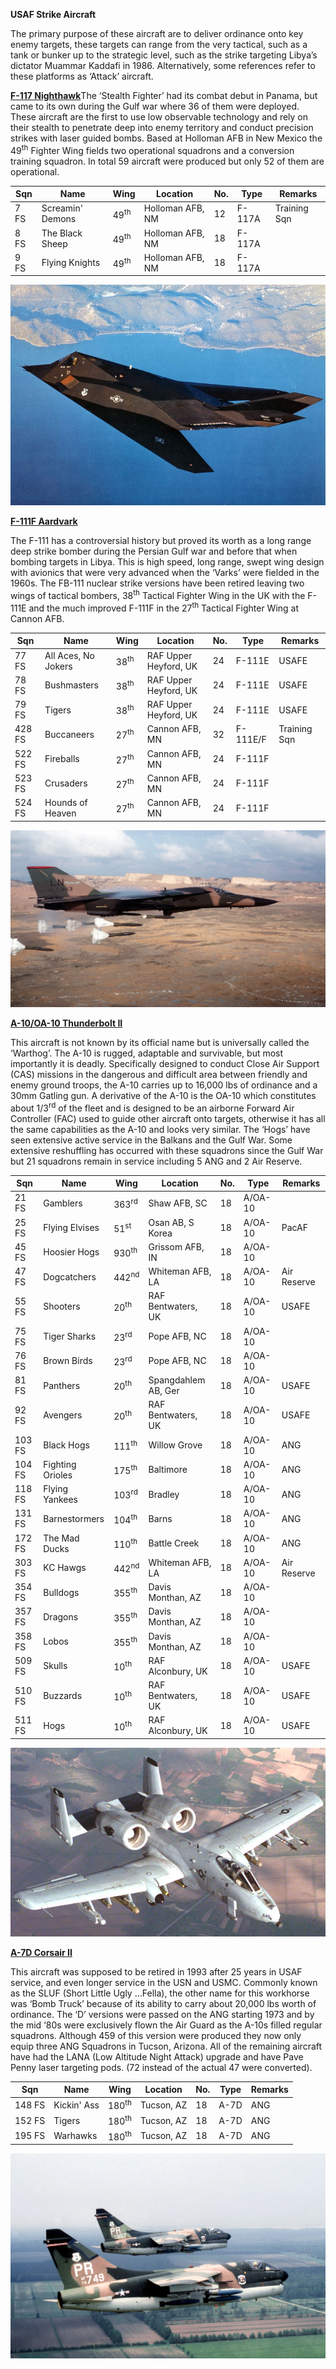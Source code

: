 **USAF Strike Aircraft**

The primary purpose of these aircraft are to deliver ordinance onto key
enemy targets, these targets can range from the very tactical, such as a
tank or bunker up to the strategic level, such as the strike targeting
Libya’s dictator Muammar Kaddafi in 1986. Alternatively, some references
refer to these platforms as ‘Attack’ aircraft.

[**F-117 Nighthawk**](https://fas.org/man/dod-101/sys/ac/f-117.htm)The
‘Stealth Fighter’ had its combat debut in Panama, but came to its own
during the Gulf war where 36 of them were deployed. These aircraft are
the first to use low observable technology and rely on their stealth to
penetrate deep into enemy territory and conduct precision strikes with
laser guided bombs. Based at Holloman AFB in New Mexico the
49<sup>th</sup> Fighter Wing fields two operational squadrons and a
conversion training squadron. In total 59 aircraft were produced but
only 52 of them are
operational.

| Sqn  | Name             | Wing            | Location         | No. | Type   | Remarks      |
| ---- | ---------------- | --------------- | ---------------- | --- | ------ | ------------ |
| 7 FS | Screamin' Demons | 49<sup>th</sup> | Holloman AFB, NM | 12  | F-117A | Training Sqn |
| 8 FS | The Black Sheep  | 49<sup>th</sup> | Holloman AFB, NM | 18  | F-117A |              |
| 9 FS | Flying Knights   | 49<sup>th</sup> | Holloman AFB, NM | 18  | F-117A |              |

![](/assets/images/nato/us/air/strike/image1.jpg)

[**F-111F Aardvark**](https://fas.org/man/dod-101/sys/ac/f-111.htm)

The F-111 has a controversial history but proved its worth as a long
range deep strike bomber during the Persian Gulf war and before that
when bombing targets in Libya. This is high speed, long range, swept
wing design with avionics that were very advanced when the ‘Varks’ were
fielded in the 1960s. The FB-111 nuclear strike versions have been
retired leaving two wings of tactical bombers, 38<sup>th</sup> Tactical
Fighter Wing in the UK with the F-111E and the much improved F-111F in
the 27<sup>th</sup> Tactical Fighter Wing at Cannon
AFB.

| Sqn    | Name                | Wing            | Location              | No. | Type     | Remarks      |
| ------ | ------------------- | --------------- | --------------------- | --- | -------- | ------------ |
| 77 FS  | All Aces, No Jokers | 38<sup>th</sup> | RAF Upper Heyford, UK | 24  | F-111E   | USAFE        |
| 78 FS  | Bushmasters         | 38<sup>th</sup> | RAF Upper Heyford, UK | 24  | F-111E   | USAFE        |
| 79 FS  | Tigers              | 38<sup>th</sup> | RAF Upper Heyford, UK | 24  | F-111E   | USAFE        |
| 428 FS | Buccaneers          | 27<sup>th</sup> | Cannon AFB, MN        | 32  | F-111E/F | Training Sqn |
| 522 FS | Fireballs           | 27<sup>th</sup> | Cannon AFB, MN        | 24  | F-111F   |              |
| 523 FS | Crusaders           | 27<sup>th</sup> | Cannon AFB, MN        | 24  | F-111F   |              |
| 524 FS | Hounds of Heaven    | 27<sup>th</sup> | Cannon AFB, MN        | 24  | F-111F   |              |

![](/assets/images/nato/us/air/strike/image2.jpg)

[**A-10/OA-10 Thunderbolt
II**](https://fas.org/man/dod-101/sys/ac/a-10.htm)

This aircraft is not known by its official name but is universally
called the ‘Warthog’. The A-10 is rugged, adaptable and survivable, but
most importantly it is deadly. Specifically designed to conduct Close
Air Support (CAS) missions in the dangerous and difficult area between
friendly and enemy ground troops, the A-10 carries up to 16,000 lbs of
ordinance and a 30mm Gatling gun. A derivative of the A-10 is the OA-10
which constitutes about 1/3<sup>rd</sup> of the fleet and is designed to
be an airborne Forward Air Controller (FAC) used to guide other aircraft
onto targets, otherwise it has all the same capabilities as the A-10 and
looks very similar. The ‘Hogs’ have seen extensive active service in the
Balkans and the Gulf War. Some extensive reshuffling has occurred with
these squadrons since the Gulf War but 21 squadrons remain in service
including 5 ANG and 2 Air
Reserve.

| Sqn    | Name             | Wing             | Location            | No. | Type    | Remarks     |
| ------ | ---------------- | ---------------- | ------------------- | --- | ------- | ----------- |
| 21 FS  | Gamblers         | 363<sup>rd</sup> | Shaw AFB, SC        | 18  | A/OA-10 |             |
| 25 FS  | Flying Elvises   | 51<sup>st</sup>  | Osan AB, S Korea    | 18  | A/OA-10 | PacAF       |
| 45 FS  | Hoosier Hogs     | 930<sup>th</sup> | Grissom AFB, IN     | 18  | A/OA-10 |             |
| 47 FS  | Dogcatchers      | 442<sup>nd</sup> | Whiteman AFB, LA    | 18  | A/OA-10 | Air Reserve |
| 55 FS  | Shooters         | 20<sup>th</sup>  | RAF Bentwaters, UK  | 18  | A/OA-10 | USAFE       |
| 75 FS  | Tiger Sharks     | 23<sup>rd</sup>  | Pope AFB, NC        | 18  | A/OA-10 |             |
| 76 FS  | Brown Birds      | 23<sup>rd</sup>  | Pope AFB, NC        | 18  | A/OA-10 |             |
| 81 FS  | Panthers         | 20<sup>th</sup>  | Spangdahlem AB, Ger | 18  | A/OA-10 | USAFE       |
| 92 FS  | Avengers         | 20<sup>th</sup>  | RAF Bentwaters, UK  | 18  | A/OA-10 | USAFE       |
| 103 FS | Black Hogs       | 111<sup>th</sup> | Willow Grove        | 18  | A/OA-10 | ANG         |
| 104 FS | Fighting Orioles | 175<sup>th</sup> | Baltimore           | 18  | A/OA-10 | ANG         |
| 118 FS | Flying Yankees   | 103<sup>rd</sup> | Bradley             | 18  | A/OA-10 | ANG         |
| 131 FS | Barnestormers    | 104<sup>th</sup> | Barns               | 18  | A/OA-10 | ANG         |
| 172 FS | The Mad Ducks    | 110<sup>th</sup> | Battle Creek        | 18  | A/OA-10 | ANG         |
| 303 FS | KC Hawgs         | 442<sup>nd</sup> | Whiteman AFB, LA    | 18  | A/OA-10 | Air Reserve |
| 354 FS | Bulldogs         | 355<sup>th</sup> | Davis Monthan, AZ   | 18  | A/OA-10 |             |
| 357 FS | Dragons          | 355<sup>th</sup> | Davis Monthan, AZ   | 18  | A/OA-10 |             |
| 358 FS | Lobos            | 355<sup>th</sup> | Davis Monthan, AZ   | 18  | A/OA-10 |             |
| 509 FS | Skulls           | 10<sup>th</sup>  | RAF Alconbury, UK   | 18  | A/OA-10 | USAFE       |
| 510 FS | Buzzards         | 10<sup>th</sup>  | RAF Bentwaters, UK  | 18  | A/OA-10 | USAFE       |
| 511 FS | Hogs             | 10<sup>th</sup>  | RAF Alconbury, UK   | 18  | A/OA-10 | USAFE       |

![](/assets/images/nato/us/air/strike/image3.jpg)

[**A-7D Corsair II**](http://www.aircraftinformation.info/art_A7.htm)

This aircraft was supposed to be retired in 1993 after 25 years in USAF
service, and even longer service in the USN and USMC. Commonly known as
the SLUF (Short Little Ugly …Fella), the other name for this workhorse
was ‘Bomb Truck’ because of its ability to carry about 20,000 lbs worth
of ordinance. The ‘D’ versions were passed on the ANG starting 1973 and
by the mid ‘80s were exclusively flown the Air Guard as the A-10s filled
regular squadrons. Although 459 of this version were produced they now
only equip three ANG Squadrons in Tucson, Arizona. All of the remaining
aircraft have had the LANA (Low Altitude Night Attack) upgrade and have
Pave Penny laser targeting pods. (72 instead of the actual 47 were
converted).

| Sqn    | Name        | Wing             | Location   | No. | Type | Remarks |
| ------ | ----------- | ---------------- | ---------- | --- | ---- | ------- |
| 148 FS | Kickin' Ass | 180<sup>th</sup> | Tucson, AZ | 18  | A-7D | ANG     |
| 152 FS | Tigers      | 180<sup>th</sup> | Tucson, AZ | 18  | A-7D | ANG     |
| 195 FS | Warhawks    | 180<sup>th</sup> | Tucson, AZ | 18  | A-7D | ANG     |

![](/assets/images/nato/us/air/strike/image4.jpeg)

